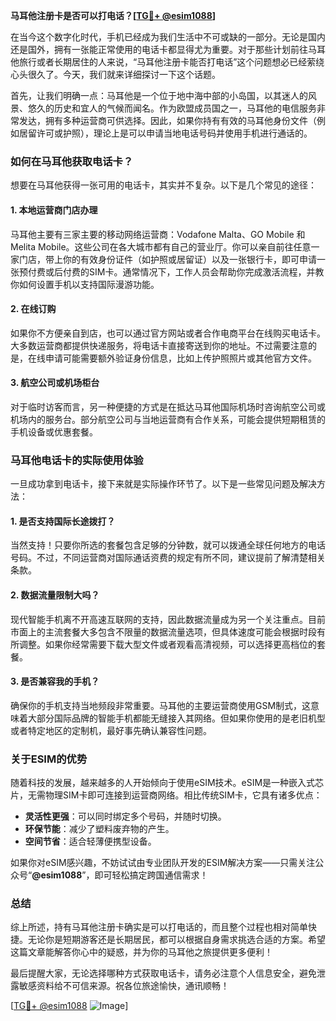 **马耳他注册卡是否可以打电话？[[TG💪+ @esim1088](https://t.me/s/esim1088)]**

在当今这个数字化时代，手机已经成为我们生活中不可或缺的一部分。无论是国内还是国外，拥有一张能正常使用的电话卡都显得尤为重要。对于那些计划前往马耳他旅行或者长期居住的人来说，“马耳他注册卡能否打电话”这个问题想必已经萦绕心头很久了。今天，我们就来详细探讨一下这个话题。

首先，让我们明确一点：马耳他是一个位于地中海中部的小岛国，以其迷人的风景、悠久的历史和宜人的气候而闻名。作为欧盟成员国之一，马耳他的电信服务非常发达，拥有多种运营商可供选择。因此，如果你持有有效的马耳他身份文件（例如居留许可或护照），理论上是可以申请当地电话号码并使用手机进行通话的。

### **如何在马耳他获取电话卡？**

想要在马耳他获得一张可用的电话卡，其实并不复杂。以下是几个常见的途径：

#### **1. 本地运营商门店办理**
马耳他主要有三家主要的移动网络运营商：Vodafone Malta、GO Mobile 和 Melita Mobile。这些公司在各大城市都有自己的营业厅。你可以亲自前往任意一家门店，带上你的有效身份证件（如护照或居留证）以及一张银行卡，即可申请一张预付费或后付费的SIM卡。通常情况下，工作人员会帮助你完成激活流程，并教你如何设置手机以支持国际漫游功能。

#### **2. 在线订购**
如果你不方便亲自到店，也可以通过官方网站或者合作电商平台在线购买电话卡。大多数运营商都提供快递服务，将电话卡直接寄送到你的地址。不过需要注意的是，在线申请可能需要额外验证身份信息，比如上传护照照片或其他官方文件。

#### **3. 航空公司或机场柜台**
对于临时访客而言，另一种便捷的方式是在抵达马耳他国际机场时咨询航空公司或机场内的服务台。部分航空公司与当地运营商有合作关系，可能会提供短期租赁的手机设备或优惠套餐。

### **马耳他电话卡的实际使用体验**

一旦成功拿到电话卡，接下来就是实际操作环节了。以下是一些常见问题及解决方法：

#### **1. 是否支持国际长途拨打？**
当然支持！只要你所选的套餐包含足够的分钟数，就可以拨通全球任何地方的电话号码。不过，不同运营商对国际通话资费的规定有所不同，建议提前了解清楚相关条款。

#### **2. 数据流量限制大吗？**
现代智能手机离不开高速互联网的支持，因此数据流量成为另一个关注重点。目前市面上的主流套餐大多包含不限量的数据流量选项，但具体速度可能会根据时段有所调整。如果你经常需要下载大型文件或者观看高清视频，可以选择更高档位的套餐。

#### **3. 是否兼容我的手机？**
确保你的手机支持当地频段非常重要。马耳他的主要运营商使用GSM制式，这意味着大部分国际品牌的智能手机都能无缝接入其网络。但如果你使用的是老旧机型或者特定地区的定制机，最好事先确认兼容性问题。

### **关于ESIM的优势**

随着科技的发展，越来越多的人开始倾向于使用eSIM技术。eSIM是一种嵌入式芯片，无需物理SIM卡即可连接到运营商网络。相比传统SIM卡，它具有诸多优点：

- **灵活性更强**：可以同时绑定多个号码，并随时切换。
- **环保节能**：减少了塑料废弃物的产生。
- **空间节省**：适合轻薄便携型设备。

如果你对eSIM感兴趣，不妨试试由专业团队开发的ESIM解决方案——只需关注公众号“**@esim1088**”，即可轻松搞定跨国通信需求！

### **总结**

综上所述，持有马耳他注册卡确实是可以打电话的，而且整个过程也相对简单快捷。无论你是短期游客还是长期居民，都可以根据自身需求挑选合适的方案。希望这篇文章能解答你心中的疑惑，并为你的马耳他之旅提供更多便利！

最后提醒大家，无论选择哪种方式获取电话卡，请务必注意个人信息安全，避免泄露敏感资料给不可信来源。祝各位旅途愉快，通讯顺畅！

[[TG💪+ @esim1088](https://t.me/s/esim1088) ![Image](https://i.postimg.cc/4NQfJmqS/Snipaste-2025-05-13-00-14-12.png)]